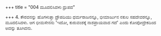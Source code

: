+++
title = "004 ಮೂದಲಿಸಿದಳು ದ್ರುಪದ"

+++
4. ಕೌರವನನ್ನು ಹೊಗಳುತ್ತಾ  ದ್ರೌಪದಿಯು ಧರ್ಮರಾಜನನ್ನೂ, ಭೀಮಾರ್ಜುನ ನಕುಲ ಸಹದೇವರನ್ನೂ,  ಮೂದಲಿಸಿದಳು. ಆಗ ಭೀಮಸೇನನು 'ಇದೋ, ಕುರುವಂಶಕ್ಕೆ ನಾಶಪ್ರಾಯವಾದ ಗದೆ' ಎಂದು ಕೋಪೋದ್ರೇಕದಿಂದ ಅದನ್ನು ತೂಗಿದನು.